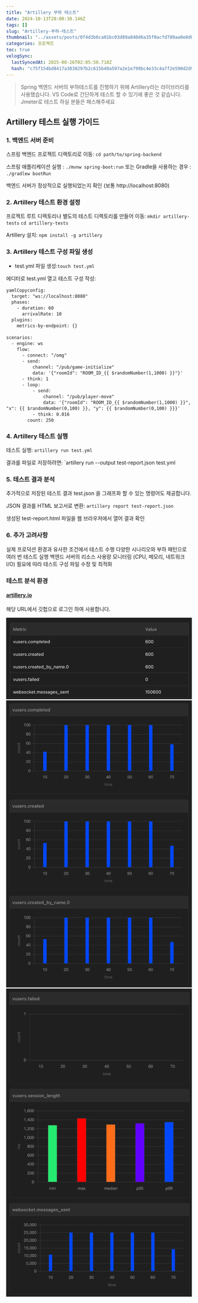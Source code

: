 ```yaml
---
title: "Artillery 부하 테스트"
date: 2024-10-13T20:00:30.146Z
tags: []
slug: "Artillery-부하-테스트"
thumbnail: "../assets/posts/0f4d3b6ca01bc03d89a840d6a35f0acfd789aa0e8d031bef0839c551fd0972cb.png"
categories: 프로젝트
toc: true
velogSync:
  lastSyncedAt: 2025-08-26T02:05:50.718Z
  hash: "c75f154bd8417a3038297b2c615b49a597a2e1e799bc4e33c4a7f2e590d2d994"
---
```


> Spring 백엔드 서버의 부하테스트를 진행하기 위헤 Artillery라는 라이브러리를 사용했습니다. VS Code로 간단하게 테스트 할 수 있기에 좋은 것 같습니다. Jmeter로 테스트 하실 분들은 패스해주세요

## Artillery 테스트 실행 가이드
### 1. 백엔드 서버 준비

스프링 백엔드 프로젝트 디렉토리로 이동:
`cd path/to/spring-backend`

스프링 애플리케이션 실행 : `./mvnw spring-boot:run`
또는 Gradle을 사용하는 경우 : `./gradlew bootRun`

백엔드 서버가 정상적으로 실행되었는지 확인 (보통 http://localhost:8080)

### 2. Artillery 테스트 환경 설정

프로젝트 루트 디렉토리나 별도의 테스트 디렉토리를 만들어 이동:
`mkdir artillery-tests`
`cd artillery-tests`

Artillery 설치:
`npm install -g artillery`

### 3. Artillery 테스트 구성 파일 생성

- test.yml 파일 생성:`touch test.yml`

에디터로 test.yml 열고 테스트 구성 작성:
```
yamlCopyconfig:
  target: "ws://localhost:8080"
  phases:
    - duration: 60
      arrivalRate: 10
  plugins:
    metrics-by-endpoint: {}

scenarios:
  - engine: ws
    flow:
      - connect: "/omg"
      - send: 
          channel: "/pub/game-initialize"
          data: '{"roomId": "ROOM_ID_{{ $randomNumber(1,1000) }}"}'
      - think: 1
      - loop:
          - send:
              channel: "/pub/player-move"
              data: '{"roomId": "ROOM_ID_{{ $randomNumber(1,1000) }}", "x": {{ $randomNumber(0,100) }}, "y": {{ $randomNumber(0,100) }}}'
          - think: 0.016
        count: 250
```

### 4. Artillery 테스트 실행

테스트 실행:
`artillery run test.yml`

결과를 파일로 저장하려면:
`artillery run --output test-report.json test.yml


### 5. 테스트 결과 분석

추가적으로 저장된 테스트 결과 test.json 을 그래프화 할 수 있는 명령어도 제공합니다.

JSON 결과를 HTML 보고서로 변환:
`artillery report test-report.json`

생성된 test-report.html 파일을 웹 브라우저에서 열어 결과 확인

### 6. 추가 고려사항

실제 프로덕션 환경과 유사한 조건에서 테스트 수행
다양한 시나리오와 부하 패턴으로 여러 번 테스트 실행
백엔드 서버의 리소스 사용량 모니터링 (CPU, 메모리, 네트워크 I/O)
필요에 따라 테스트 구성 파일 수정 및 최적화

### 테스트 분석 환경
#### [artillery.io](https://app.artillery.io/o35imjouumn7u/load-tests/t9xef_tcjjc9fdf55rxmfd63ge5b9nkq4j5_p3yt)
해당 URL에서 깃헙으로 로그인 하여 사용합니다.

![](/assets/posts/0f4d3b6ca01bc03d89a840d6a35f0acfd789aa0e8d031bef0839c551fd0972cb.png)![](/assets/posts/47b8f1ab1b8cc56398e1656376a44aa495c3343f6fd45752f00ab9e37382f472.png)![](/assets/posts/01a647087719b7d54191dfa44cc61713f02832a845861c9c1c137edbef940df0.png)



